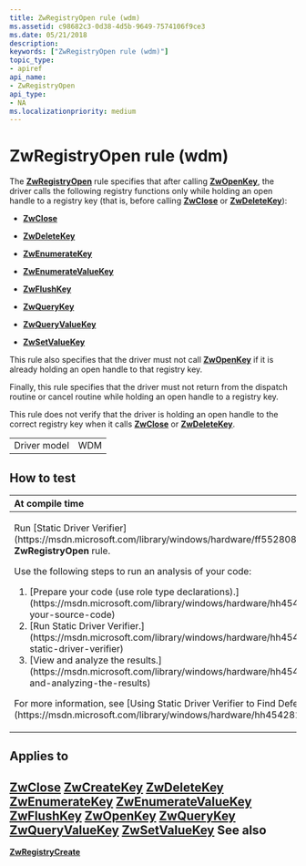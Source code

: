 ```yaml
---
title: ZwRegistryOpen rule (wdm)
ms.assetid: c98682c3-0d38-4d5b-9649-7574106f9ce3
ms.date: 05/21/2018
description: 
keywords: ["ZwRegistryOpen rule (wdm)"]
topic_type:
- apiref
api_name:
- ZwRegistryOpen
api_type:
- NA
ms.localizationpriority: medium
---
```


# ZwRegistryOpen rule (wdm)


The [**ZwRegistryOpen**](storport-zwregistryopen.md) rule specifies that after calling [**ZwOpenKey**](https://msdn.microsoft.com/library/windows/hardware/ff567014), the driver calls the following registry functions only while holding an open handle to a registry key (that is, before calling [**ZwClose**](https://msdn.microsoft.com/library/windows/hardware/ff566417) or [**ZwDeleteKey**](https://msdn.microsoft.com/library/windows/hardware/ff566437)):

-   [**ZwClose**](https://msdn.microsoft.com/library/windows/hardware/ff566417)

-   [**ZwDeleteKey**](https://msdn.microsoft.com/library/windows/hardware/ff566437)

-   [**ZwEnumerateKey**](https://msdn.microsoft.com/library/windows/hardware/ff566447)

-   [**ZwEnumerateValueKey**](https://msdn.microsoft.com/library/windows/hardware/ff566453)

-   [**ZwFlushKey**](https://msdn.microsoft.com/library/windows/hardware/ff566457)

-   [**ZwQueryKey**](https://msdn.microsoft.com/library/windows/hardware/ff567060)

-   [**ZwQueryValueKey**](https://msdn.microsoft.com/library/windows/hardware/ff567069)

-   [**ZwSetValueKey**](https://msdn.microsoft.com/library/windows/hardware/ff567109)

This rule also specifies that the driver must not call [**ZwOpenKey**](https://msdn.microsoft.com/library/windows/hardware/ff567014) if it is already holding an open handle to that registry key.

Finally, this rule specifies that the driver must not return from the dispatch routine or cancel routine while holding an open handle to a registry key.

This rule does not verify that the driver is holding an open handle to the correct registry key when it calls [**ZwClose**](https://msdn.microsoft.com/library/windows/hardware/ff566417) or [**ZwDeleteKey**](https://msdn.microsoft.com/library/windows/hardware/ff566437).

|              |     |
|--------------|-----|
| Driver model | WDM |

How to test
-----------

<table>
<colgroup>
<col width="100%" />
</colgroup>
<thead>
<tr class="header">
<th align="left">At compile time</th>
</tr>
</thead>
<tbody>
<tr class="odd">
<td align="left"><p>Run [Static Driver Verifier](https://msdn.microsoft.com/library/windows/hardware/ff552808) and specify the <strong>ZwRegistryOpen</strong> rule.</p>
Use the following steps to run an analysis of your code:
<ol>
<li>[Prepare your code (use role type declarations).](https://msdn.microsoft.com/library/windows/hardware/hh454281#preparing-your-source-code)</li>
<li>[Run Static Driver Verifier.](https://msdn.microsoft.com/library/windows/hardware/hh454281#running-static-driver-verifier)</li>
<li>[View and analyze the results.](https://msdn.microsoft.com/library/windows/hardware/hh454281#viewing-and-analyzing-the-results)</li>
</ol>
<p>For more information, see [Using Static Driver Verifier to Find Defects in Drivers](https://msdn.microsoft.com/library/windows/hardware/hh454281).</p></td>
</tr>
</tbody>
</table>

Applies to
----------

[**ZwClose**](https://msdn.microsoft.com/library/windows/hardware/ff566417)
[**ZwCreateKey**](https://msdn.microsoft.com/library/windows/hardware/ff566425)
[**ZwDeleteKey**](https://msdn.microsoft.com/library/windows/hardware/ff566437)
[**ZwEnumerateKey**](https://msdn.microsoft.com/library/windows/hardware/ff566447)
[**ZwEnumerateValueKey**](https://msdn.microsoft.com/library/windows/hardware/ff566453)
[**ZwFlushKey**](https://msdn.microsoft.com/library/windows/hardware/ff566457)
[**ZwOpenKey**](https://msdn.microsoft.com/library/windows/hardware/ff567014)
[**ZwQueryKey**](https://msdn.microsoft.com/library/windows/hardware/ff567060)
[**ZwQueryValueKey**](https://msdn.microsoft.com/library/windows/hardware/ff567069)
[**ZwSetValueKey**](https://msdn.microsoft.com/library/windows/hardware/ff567109)
See also
--------

[**ZwRegistryCreate**](wdm-zwregistrycreate.md)
 

 





